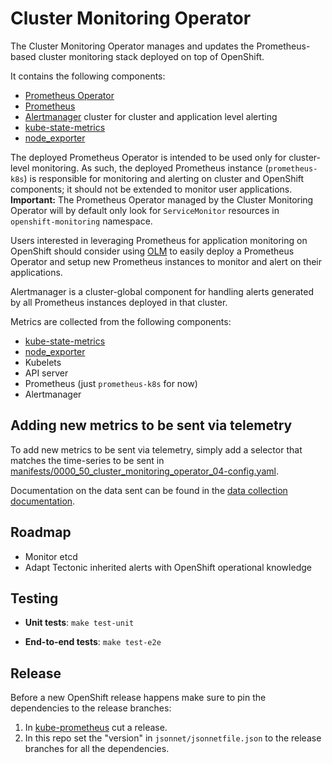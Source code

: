 # Cluster Monitoring Operator

The Cluster Monitoring Operator manages and updates the Prometheus-based cluster monitoring stack deployed on top of OpenShift.

It contains the following components:

* [Prometheus Operator](https://github.com/coreos/prometheus-operator)
* [Prometheus](https://github.com/prometheus/prometheus)
* [Alertmanager](https://github.com/prometheus/alertmanager) cluster for cluster and application level alerting
* [kube-state-metrics](https://github.com/kubernetes/kube-state-metrics)
* [node_exporter](https://github.com/prometheus/node_exporter)

The deployed Prometheus Operator is intended to be used only for cluster-level monitoring.
As such, the deployed Prometheus instance (`prometheus-k8s`) is responsible for monitoring and alerting on cluster and OpenShift components; it should not be extended to monitor user applications.
**Important:** The Prometheus Operator managed by the Cluster Monitoring Operator will by default only look for `ServiceMonitor` resources in `openshift-monitoring` namespace.

Users interested in leveraging Prometheus for application monitoring on OpenShift should consider using [OLM](https://github.com/operator-framework/operator-lifecycle-manager) to easily deploy a Prometheus Operator and setup new Prometheus instances to monitor and alert on their applications.

Alertmanager is a cluster-global component for handling alerts generated by all Prometheus instances deployed in that cluster.

Metrics are collected from the following components:

* [kube-state-metrics](https://github.com/kubernetes/kube-state-metrics)
* [node_exporter](https://github.com/prometheus/node_exporter)
* Kubelets
* API server
* Prometheus (just `prometheus-k8s` for now)
* Alertmanager

## Adding new metrics to be sent via telemetry

To add new metrics to be sent via telemetry, simply add a selector that matches the time-series to be sent in [manifests/0000_50_cluster_monitoring_operator_04-config.yaml](manifests/0000_50_cluster_monitoring_operator_04-config.yaml).

Documentation on the data sent can be found in the [data collection documentation](Documentation/data-collection.md).

## Roadmap

* Monitor etcd
* Adapt Tectonic inherited alerts with OpenShift operational knowledge

## Testing

- **Unit tests**: `make test-unit`

- **End-to-end tests**: `make test-e2e`

## Release

Before a new OpenShift release happens make sure to pin the dependencies to the release branches:

1. In [kube-prometheus](https://github.com/coreos/kube-prometheus/) cut a release.
2. In this repo set the "version" in `jsonnet/jsonnetfile.json` to the release branches for all the dependencies.
